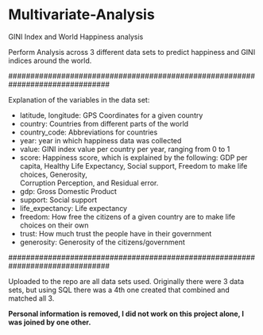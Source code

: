 # Multivariate-Analysis
GINI Index and World Happiness analysis

Perform Analysis across 3 different data sets to predict happiness and GINI indices around the world.

###############################################################################

Explanation of the variables in the data set:

- latitude, longitude: GPS Coordinates for a given country
- country: Countries from different parts of the world
- country_code: Abbreviations for countries
- year: year in which happiness data was collected
- value: GINI index value per country per year, ranging from 0 to 1
- score: Happiness score, which is explained by the following: GDP per capita,
Healthy Life Expectancy, Social support, Freedom to make life choices, Generosity,                
Corruption Perception, and Residual error.
- gdp: Gross Domestic Product 
- support: Social support
- life_expectancy: Life expectancy 
- freedom: How free the citizens of a given country are to make life choices on their own
- trust: How much trust the people have in their government
- generosity: Generosity of the citizens/government

###############################################################################

Uploaded to the repo are all data sets used. Originally there were 3 data sets, but using SQL there was a 4th one created that combined and matched all 3.

**Personal information is removed, I did not work on this project alone, I was joined by one other.**
